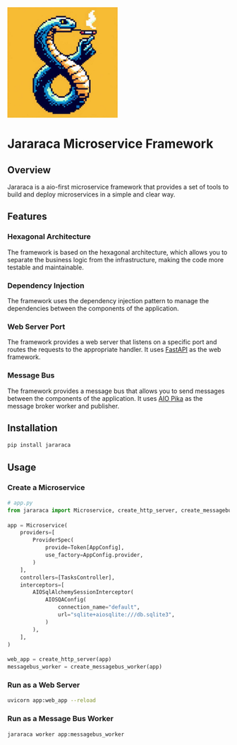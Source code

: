 <img src="docs/assets/_f04774c9-7e05-4da4-8b17-8be23f6a1475.jpeg" alt="README.md" width="250" float="right">

# Jararaca Microservice Framework

## Overview

Jararaca is a aio-first microservice framework that provides a set of tools to build and deploy microservices in a simple and clear way.

## Features

### Hexagonal Architecture

The framework is based on the hexagonal architecture, which allows you to separate the business logic from the infrastructure, making the code more testable and maintainable.

### Dependency Injection

The framework uses the dependency injection pattern to manage the dependencies between the components of the application.

### Web Server Port

The framework provides a web server that listens on a specific port and routes the requests to the appropriate handler. It uses [FastAPI](https://fastapi.tiangolo.com/) as the web framework.

### Message Bus

The framework provides a message bus that allows you to send messages between the components of the application. It uses [AIO Pika](https://aio-pika.readthedocs.io/) as the message broker worker and publisher.

## Installation

```bash
pip install jararaca
```

## Usage


### Create a Microservice
```python
# app.py
from jararaca import Microservice, create_http_server, create_messagebus_worker

app = Microservice(
    providers=[
        ProviderSpec(
            provide=Token[AppConfig],
            use_factory=AppConfig.provider,
        )
    ],
    controllers=[TasksController],
    interceptors=[
        AIOSqlAlchemySessionInterceptor(
            AIOSQAConfig(
                connection_name="default",
                url="sqlite+aiosqlite:///db.sqlite3",
            )
        ),
    ],
)

web_app = create_http_server(app)
messagebus_worker = create_messagebus_worker(app)

```

### Run as a Web Server
```bash
uvicorn app:web_app --reload
```

### Run as a Message Bus Worker
```bash
jararaca worker app:messagebus_worker
```